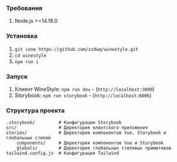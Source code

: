 ### Требования

1. Node.js >=14.18.0

### Установка

1. `git cone https://github.com/xzdwq/winestyle.git`
2. `cd winestyle`
3. `npm run i`

### Запуск

1. Клиент WineStyle: `npm run dev` - (`http://localhost:3000`)
2. Storybook: `npm run storybook` - (`http://localhost:6006`)

### Структура проекта

```bush
.storybook/         # Конфигурации Storybook
src/                # Директория клинтского приложения
stories/            # Директория компонентов Vue, Storybook и глобальных стилей
    components/     # Директория компонентов Vue и Storybook
    globals/        # Директория глобальных стилевых примитивов
tailwind.config.js  # Конфигурация Tailwind
```
